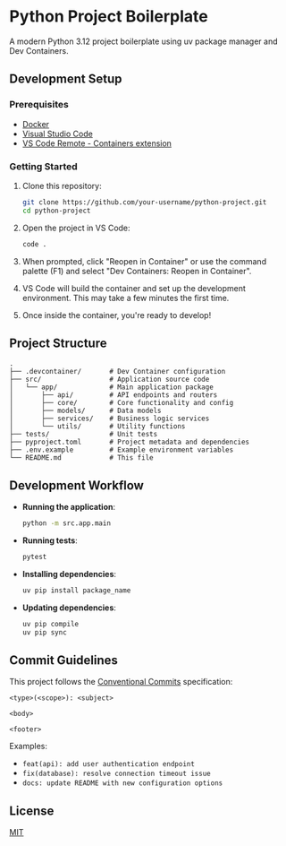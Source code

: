 # Python Project Boilerplate

A modern Python 3.12 project boilerplate using uv package manager and Dev Containers.

## Development Setup

### Prerequisites

- [Docker](https://www.docker.com/get-started)
- [Visual Studio Code](https://code.visualstudio.com/)
- [VS Code Remote - Containers extension](https://marketplace.visualstudio.com/items?itemName=ms-vscode-remote.remote-containers)

### Getting Started

1. Clone this repository:
   ```bash
   git clone https://github.com/your-username/python-project.git
   cd python-project
   ```

2. Open the project in VS Code:
   ```bash
   code .
   ```

3. When prompted, click "Reopen in Container" or use the command palette (F1) and select "Dev Containers: Reopen in Container".

4. VS Code will build the container and set up the development environment. This may take a few minutes the first time.

5. Once inside the container, you're ready to develop!

## Project Structure

```
.
├── .devcontainer/       # Dev Container configuration
├── src/                 # Application source code
│   └── app/             # Main application package
│       ├── api/         # API endpoints and routers
│       ├── core/        # Core functionality and config
│       ├── models/      # Data models
│       ├── services/    # Business logic services
│       └── utils/       # Utility functions
├── tests/               # Unit tests
├── pyproject.toml       # Project metadata and dependencies
├── .env.example         # Example environment variables
└── README.md            # This file
```

## Development Workflow

- **Running the application**:
  ```bash
  python -m src.app.main
  ```

- **Running tests**:
  ```bash
  pytest
  ```

- **Installing dependencies**:
  ```bash
  uv pip install package_name
  ```

- **Updating dependencies**:
  ```bash
  uv pip compile
  uv pip sync
  ```

## Commit Guidelines

This project follows the [Conventional Commits](https://www.conventionalcommits.org/) specification:

```
<type>(<scope>): <subject>

<body>

<footer>
```

Examples:
- `feat(api): add user authentication endpoint`
- `fix(database): resolve connection timeout issue`
- `docs: update README with new configuration options`

## License

[MIT](LICENSE) 